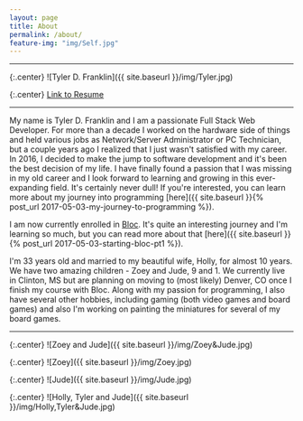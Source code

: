 ```yaml
---
layout: page
title: About
permalink: /about/
feature-img: "img/Self.jpg"
---
```

---

{:.center}
![Tyler D. Franklin]({{ site.baseurl }}/img/Tyler.jpg)

{:.center}
[Link to Resume](https://drive.google.com/file/d/1WwUPFlEL_FJlg8jCaRKyTtlU7MNyNhZG/view?usp=sharing)

---

My name is Tyler D. Franklin and I am a passionate Full Stack Web Developer.  For more than a decade I worked on the hardware side of things and held various jobs as Network/Server Administrator or PC Technician, but a couple years ago I realized that I just wasn't satisfied with my career.  In 2016, I decided to make the jump to software development and it's been the best decision of my life.  I have finally found a passion that I was missing in my old career and I look forward to learning and growing in this ever-expanding field.  It's certainly never dull!  If you're interested, you can learn more about my journey into programming [here]({{ site.baseurl }}{% post_url 2017-05-03-my-journey-to-programming %}).

I am now currently enrolled in [Bloc](https://www.bloc.io).  It's quite an interesting journey and I'm learning so much, but you can read more about that [here]({{ site.baseurl }}{% post_url 2017-05-03-starting-bloc-pt1 %}).

I'm 33 years old and married to my beautiful wife, Holly, for almost 10 years.  We have two amazing children - Zoey and Jude, 9 and 1.  We currently live in Clinton, MS but are planning on moving to (most likely) Denver, CO once I finish my course with Bloc.  Along with my passion for programming, I also have several other hobbies, including gaming (both video games and board games) and also I'm working on painting the miniatures for several of my board games.

---

{:.center}
![Zoey and Jude]({{ site.baseurl }}/img/Zoey&Jude.jpg)

{:.center}
![Zoey]({{ site.baseurl }}/img/Zoey.jpg)

{:.center}
![Jude]({{ site.baseurl }}/img/Jude.jpg)

{:.center}
![Holly, Tyler and Jude]({{ site.baseurl }}/img/Holly,Tyler&Jude.jpg)